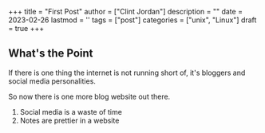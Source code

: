 +++
title = "First Post"
author = ["Clint Jordan"]
description = ""
date = 2023-02-26
lastmod = ''
tags = ["post"]
categories = ["unix", "Linux"]
draft = true
+++

## What's the Point

If there is one thing the internet is not running short of, it's bloggers and
social media personalities.

So now there is one more blog website out there.

1. Social media is a waste of time
2. Notes are prettier in a website

